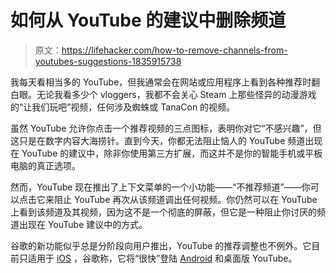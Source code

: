 # 如何从 YouTube 的建议中删除频道

> 原文：<https://lifehacker.com/how-to-remove-channels-from-youtubes-suggestions-1835915738>

我每天看相当多的 YouTube，但我通常会在网站或应用程序上看到各种推荐时翻白眼。无论我看多少个 vloggers，我都不会关心 Steam 上那些怪异的动漫游戏的“让我们玩吧”视频，任何涉及蜘蛛或 TanaCon 的视频。



虽然 YouTube 允许你点击一个推荐视频的三点图标，表明你对它“不感兴趣”，但这只是在数字内容大海捞针。直到今天，你都无法阻止恼人的 YouTube 频道出现在 YouTube 的建议中，除非你使用第三方扩展，而这并不是你的智能手机或平板电脑的真正选项。

然而，YouTube 现在推出了上下文菜单的一个小功能——“不推荐频道”——你可以点击它来阻止 YouTube 再次从该频道调出任何视频。你仍然可以在 YouTube 上看到该频道及其视频，因为这不是一个彻底的屏蔽，但它是一种阻止你讨厌的频道出现在 YouTube 建议中的方式。

谷歌的新功能似乎总是分阶段向用户推出，YouTube 的推荐调整也不例外。它目前只适用于 [iOS](https://apps.apple.com/us/app/youtube-watch-listen-stream/id544007664) ，谷歌称，它将“很快”登陆 [Android](https://play.google.com/store/apps/details?id=com.google.android.youtube&hl=en_US) 和桌面版 YouTube。
